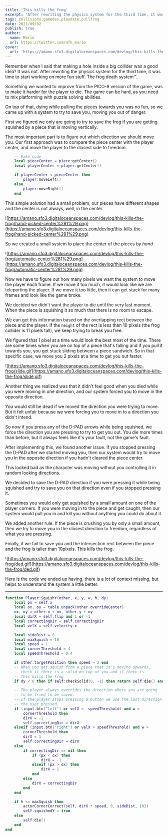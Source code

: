 ```yaml
---
title: 'This kills the frog'
excerpt: 'After rewriting the physics system for the third time, it was time to start working on more fun stuff. The frog death system™.'
tags: collisions,gamedev,playdate,pullfrog
date: 2021/09/02
publish: true
author:
  name: Mario
  url: https://twitter.com/afk_mario
cover:
  url: 'https://amano.sfo3.digitaloceanspaces.com/devlog/this-kills-the-frog/ded.gif'
---
```


Remember when I said that making a hole inside a big collider was a good idea? It was not. After rewriting the physics system for the third time, it was time to start working on more fun stuff. The frog death system™.

Something we wanted to improve from the PICO-8 version of the game, was to make it harder for the player to die. The game can be hard, as you need to mix platforming with puzzle solving abilities.

On top of that, dying while pulling the pieces towards you was no fun, so we came up with a system to try to save you, moving you out of danger.

First we figured we only are going to try to save the frog if you are getting squished by a piece that is moving vertically.

The most important part is to figure out which direction we should move you. Our first approach was to compare the piece center with the player center, and move the player to the closest side to freedom.

```lua
    -- Fake code
    local pieceCenter = piece:getCenter()
    local playerCenter = player:getCenter()

    if playerCenter < pieceCenter then
        player:moveLeft()
    else
        player:moveRight()
    end
```

This simple solution had a small problem, our pieces have different shapes and the center is not always, well, in the center.

![https://amano.sfo3.digitaloceanspaces.com/devlog/this-kills-the-frog/hand-picked-center%281%29.png](https://amano.sfo3.digitaloceanspaces.com/devlog/this-kills-the-frog/hand-picked-center%281%29.png)

So we created a small system to place the center of the pieces _by hand_

![https://amano.sfo3.digitaloceanspaces.com/devlog/this-kills-the-frog/automatic-center%281%29.png](https://amano.sfo3.digitaloceanspaces.com/devlog/this-kills-the-frog/automatic-center%281%29.png)

Now we have to figure out how many pixels we want the system to move the player each frame. If we move it too much, it would look like we are teleporting the player. If we move it too little, then it can get stuck for many frames and look like the game broke.

We decided we didn't want the player to die until the very last moment. When the piece is squishing it so much that there is no room to escape.

We can get this information based on the overlapping rect between the piece and the player. If the `height` of the rect is less than 10 pixels (the frog collider is 11 pixels tall), we keep trying to break you free.

We figured that 1 pixel at a time would look the best most of the time. There are some times when you are on top of a piece that's falling and if you pull it towards you, you get stuck sliding between a piece sandwich. So in that specific case, we move you 2 pixels at a time to get you out faster.

![https://amano.sfo3.digitaloceanspaces.com/devlog/this-kills-the-frog/slide.gif](https://amano.sfo3.digitaloceanspaces.com/devlog/this-kills-the-frog/slide.gif)

Another thing we realized was that it didn't feel good when you died while you were moving in one direction, and our system forced you to move in the opposite direction.

You would still be dead if we moved the direction you were trying to move. But it felt unfair because we were forcing you to move in to a direction you didn't intend.

So now if you press any of the D-PAD arrows while being squished, we force the direction you are pressing to try to get you out. You die more times than before, but it always feels like it's your fault, not the game's fault.

After implementing this, we found another issue. If you stopped pressing the D-PAD after we started moving you, then our system would try to move you in the opposite direction if you hadn't cleared the piece center.

This looked bad as the character was moving without you controlling it in random looking directions.

We decided to save the D-PAD direction if you were pressing it while being squished and try to save you on that direction even if you stopped pressing it.

Sometimes you would only get squished by a small amount on one of the player corners. If you were moving in to the piece and get caught, then our system would pull you in and kill you without anything you could do about it.

We added another rule. If the piece is crushing you by only a small amount, then we try to move you in the closest direction to freedom, regardless of what you are pressing.

Finally, if we fail to save you and the intersection rect between the piece and the frog is taller than 10pixels. This kills the frog.

![https://amano.sfo3.digitaloceanspaces.com/devlog/this-kills-the-frog/ded.gif](https://amano.sfo3.digitaloceanspaces.com/devlog/this-kills-the-frog/ded.gif)

Here is the code we ended up having, there is a lot of context missing, but helps to understand the system a little better.

---

```lua
function Player:SquishY(other, x, y, w, h, dy)
    local px = self.x
    local ox, oy = table.unpack(other.overrideCenter)
    ox, oy = other.x + ox, other.y + oy
    local dirX = self.flip and 1 or -1
    local correctingDir = self.correctingDir
    local velX = self.velocity.x

    local sideDist = 8
    local maxSquish = 10
    local speed = 1
    local cornerThreshold = 4
    local speedThreshold = 0.4

    if other.targetPosition then speed = 2 end
    -- When you get squish from a piece that it's moving upwards,
    -- check if there is a solid on top of you and if there is
    -- this kills the frog
    if dy < 0 then if self:checkSolid(0, -1) then return self:die() end end

    -- The player always overrides the direction where you are going
    -- to be tried to be saved.
    -- If the player stops pressing a button we use the last direction
    -- the user pressed.
    if (input.btn("left") or velX < -speedThreshold) and w >
        cornerThreshold then
        dirX = -1
        self.correctingDir = dirX
    elseif (input.btn("right") or velX > speedThreshold) and w >
        cornerThreshold then
        dirX = 1
        self.correctingDir = dirX
    else
        if correctingDir == nil then
            if (px < ox) then
                dirX = -1
            elseif (px > ox) then
                dirX = 1
            end
        else
            dirX = correctingDir
        end
    end

    if h <= maxSquish then
        actorCornerCorrect(self, dirX * speed, 0, sideDist, {0})
        self.squishedY = true
    else
        self:die()
    end
end
```
